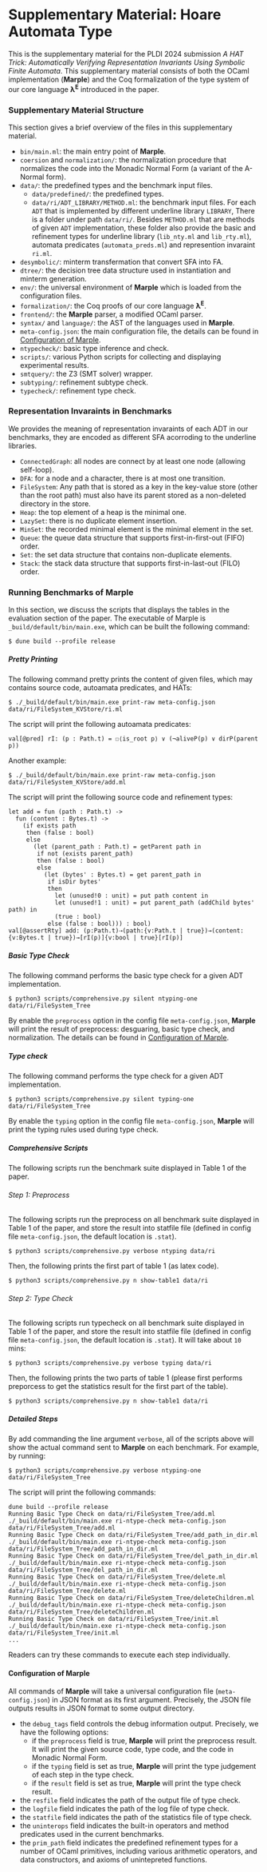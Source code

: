 # Supplementary Material: Hoare Automata Type

This is the supplementary material for the PLDI 2024 submission *A HAT Trick: Automatically Verifying Representation Invariants Using Symbolic Finite Automata*. This supplementary material consists of both the OCaml implementation (**Marple**) and the Coq formalization of the type system of our core language **λ<sup>E</sup>** introduced in the paper.

### Supplementary Material Structure

This section gives a brief overview of the files in this supplementary material.

* `bin/main.ml`: the main entry point of **Marple**.
* `coersion` and `normalization/`: the normalization procedure that normalizes the code into the Monadic Normal Form (a variant of the A-Normal form).
* `data/`: the predefined types and the benchmark input files.
  + `data/predefined/`: the predefined types.
  + `data/ri/ADT_LIBRARY/METHOD.ml`: the benchmark input files. For each `ADT` that is implemented by different underline library `LIBRARY`, There is a folder under path `data/ri/`. Besides `METHOD.ml` that are methods of given `ADT` implementation, these folder also provide the basic and refinement types for underline library (`lib_nty.ml` and `lib_rty.ml`), automata predicates (`automata_preds.ml`) and represention invaraint `ri.ml`.
* `desymbolic/`: minterm transfermation that convert SFA into FA.
* `dtree/`: the decision tree data structure used in instantiation and minterm generation.
* `env/`: the universal environment of **Marple** which is loaded from the configuration files.
* `formalization/`: the Coq proofs of our core language **λ<sup>E</sup>**.
* `frontend/`: the **Marple** parser, a modified OCaml parser.
* `syntax/` and `language/`: the AST of the languages used in **Marple**.
* `meta-config.json`: the main configuration file, the details can be found in [Configuration of Marple](#configuration-of-marple).
* `ntypecheck/`: basic type inference and check.
* `scripts/`: various Python scripts for collecting and displaying experimental results.
* `smtquery/`: the Z3 (SMT solver) wrapper.
* `subtyping/`: refinement subtype check.
* `typecheck/`: refinement type check.

### Representation Invaraints in Benchmarks

We provides the meaning of representation invaraints of each ADT in our benchmarks, they are encoded as different SFA acorroding to the underline libraries.

* `ConnectedGraph`: all nodes are connect by at least one node (allowing self-loop).
* `DFA`: for a node and a character, there is at most one transition.
* `FileSystem`: Any path that is stored as a key in the key-value
  store (other than the root path) must also have its parent stored as a
  non-deleted directory in the store.
* `Heap`: the top element of a heap is the minimal one.
* `LazySet`: there is no duplicate element insertion.
* `MinSet`: the recorded minimal element is the minimal element in the set.
* `Queue`: the queue data structure that supports first-in-first-out (FIFO) order.
* `Set`: the set data structure that contains non-duplicate elements.
* `Stack`: the stack data structure that supports first-in-last-out (FILO) order.


### Running Benchmarks of Marple

In this section, we discuss the scripts that displays the tables in the evaluation section of the paper. The executable of Marple is `_build/default/bin/main.exe`, which can be built the following command:

    $ dune build --profile release

##### Pretty Printing

The following command pretty prints the content of given files, which may contains source code, autoamata predicates, and HATs:

    $ ./_build/default/bin/main.exe print-raw meta-config.json data/ri/FileSystem_KVStore/ri.ml

The script will print the following autoamata predicates:

```
val[@pred] rI: (p : Path.t) = ☐⟨is_root p⟩ ∨ (¬aliveP(p) ∨ dirP(parent p))
```

Another example:

    $ ./_build/default/bin/main.exe print-raw meta-config.json data/ri/FileSystem_KVStore/add.ml

The script will print the following source code and refinement types:

```
let add = fun (path : Path.t) ->
  fun (content : Bytes.t) ->
    (if exists path
     then (false : bool)
     else
       (let (parent_path : Path.t) = getParent path in
        if not (exists parent_path)
        then (false : bool)
        else
          (let (bytes' : Bytes.t) = get parent_path in
           if isDir bytes'
           then
             let (unused!0 : unit) = put path content in
             let (unused!1 : unit) = put parent_path (addChild bytes' path) in
             (true : bool)
           else (false : bool))) : bool)
val[@assertRty] add: (p:Path.t)⇢(path:{v:Path.t | true})→(content:{v:Bytes.t | true})→[rI(p)]{v:bool | true}[rI(p)]
```

##### Basic Type Check

The following command performs the basic type check for a given ADT implementation.

    $ python3 scripts/comprehensive.py silent ntyping-one data/ri/FileSystem_Tree

By enable the `preprocess` option in the config file `meta-config.json`, **Marple** will print the result of preprocess: desguaring, basic type check, and normalization. The details can be found in [Configuration of Marple](#configuration-of-marple).

##### Type check

The following command performs the type check for a given ADT implementation.

    $ python3 scripts/comprehensive.py silent typing-one data/ri/FileSystem_Tree

By enable the `typing` option in the config file `meta-config.json`, **Marple** will print the typing rules used during type check.

##### Comprehensive Scripts

The following scripts run the benchmark suite displayed in Table 1 of the paper.

###### Step 1: Preprocess

The following scripts run the preprocess on all benchmark suite displayed in Table 1 of the paper, and store the result into statfile file (defined in config file `meta-config.json`, the default location is `.stat`).

    $ python3 scripts/comprehensive.py verbose ntyping data/ri

Then, the following prints the first part of table 1 (as latex code).

    $ python3 scripts/comprehensive.py n show-table1 data/ri

###### Step 2: Type Check

The following scripts run typecheck on all benchmark suite displayed in Table 1 of the paper, and store the result into statfile file (defined in config file `meta-config.json`, the default location is `.stat`). It will take about `10` mins:

    $ python3 scripts/comprehensive.py verbose typing data/ri

Then, the following prints the two parts of table 1 (please first performs preporcess to get the statistics result for the first part of the table).

    $ python3 scripts/comprehensive.py n show-table1 data/ri


##### Detailed Steps

By add commanding the line argument `verbose`, all of the scripts above will show the actual command sent to **Marple** on each benchmark. For example, by running:

    $ python3 scripts/comprehensive.py verbose ntyping-one data/ri/FileSystem_Tree

The script will print the following commands:

```
dune build --profile release
Running Basic Type Check on data/ri/FileSystem_Tree/add.ml
./_build/default/bin/main.exe ri-ntype-check meta-config.json data/ri/FileSystem_Tree/add.ml
Running Basic Type Check on data/ri/FileSystem_Tree/add_path_in_dir.ml
./_build/default/bin/main.exe ri-ntype-check meta-config.json data/ri/FileSystem_Tree/add_path_in_dir.ml
Running Basic Type Check on data/ri/FileSystem_Tree/del_path_in_dir.ml
./_build/default/bin/main.exe ri-ntype-check meta-config.json data/ri/FileSystem_Tree/del_path_in_dir.ml
Running Basic Type Check on data/ri/FileSystem_Tree/delete.ml
./_build/default/bin/main.exe ri-ntype-check meta-config.json data/ri/FileSystem_Tree/delete.ml
Running Basic Type Check on data/ri/FileSystem_Tree/deleteChildren.ml
./_build/default/bin/main.exe ri-ntype-check meta-config.json data/ri/FileSystem_Tree/deleteChildren.ml
Running Basic Type Check on data/ri/FileSystem_Tree/init.ml
./_build/default/bin/main.exe ri-ntype-check meta-config.json data/ri/FileSystem_Tree/init.ml
...
```

Readers can try these commands to execute each step individually.

#### Configuration of Marple

All commands of **Marple** will take a universal configuration file (`meta-config.json`) in JSON format as its first argument. Precisely, the JSON file outputs results in JSON format to some output directory.
- the `debug_tags` field controls the debug information output. Precisely, we have the following options:
  + if the `preprocess` field is true, **Marple** will print the preprocess result. It will print the given source code, type code, and the code in Monadic Normal Form.
  + if the `typing` field is set as true, **Marple** will print the type judgement of each step in the type check.
  + if the `result` field is set as true, **Marple** will print the type check result.
- the `resfile` field indicates the path of the output file of type check.
- the `logfile` field indicates the path of the log file of type check.
- the `statfile` field indicates the path of the statistics file of type check.
- the `uninterops` field indicates the built-in operators and method predicates used in the current benchmarks.
- the `prim_path` field indicates the predefined refinement types for a number of
OCaml primitives, including various arithmetic operators, and data constructors, and axioms of unintepreted functions.



